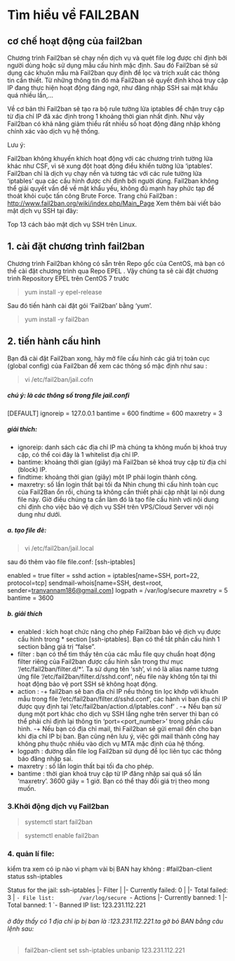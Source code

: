 # Tìm hiểu về FAIL2BAN
## cơ chế hoạt động của fail2ban
Chương trình Fail2ban sẽ chạy nền dịch vụ và quét file log được chỉ định bởi người dùng hoặc sử dụng mẫu cấu hình mặc định. Sau đó Fail2ban sẽ sử dụng các khuôn mẫu mà Fail2ban quy định để lọc và trích xuất các thông tin cần thiết. Từ những thông tin đó mà Fail2ban sẽ quyết định khoá truy cập IP đang thực hiện hoạt động đáng ngờ, như đăng nhập SSH sai mật khẩu quá nhiều lần,…

Về cơ bản thì Fail2ban sẽ tạo ra bộ rule tường lửa iptables để chặn truy cập từ địa chỉ IP đã xác định trong 1 khoảng thời gian nhất định. Như vậy Fail2ban có khả năng giảm thiểu rất nhiều số hoạt động đăng nhập không chính xác vào dịch vụ hệ thống.

Lưu ý:

Fail2ban không khuyến khích hoạt động với các chương trình tường lửa khác như CSF, vì sẽ xung đột hoạt động điều khiển tường lửa ‘iptables’.
Fail2ban chỉ là dịch vụ chạy nền và tương tác với các rule tường lửa ‘iptables’ qua các cấu hình được chỉ định bởi người dùng.
Fail2ban không thể giải quyết vấn đề về mật khẩu yếu, không đủ mạnh hay phức tạp để thoát khỏi cuộc tấn công Brute Force.
Trang chủ Fail2ban : http://www.fail2ban.org/wiki/index.php/Main_Page
Xem thêm bài viết bảo mật dịch vụ SSH tại đây:

Top 13 cách bảo mật dịch vụ SSH trên Linux.
## 1. cài đặt chương trình fail2ban
Chương trình Fail2ban không có sẵn trên Repo gốc của CentOS, mà bạn có thể cài đặt chương trình qua Repo EPEL . Vậy chúng ta sẽ cài đặt chương trình Repository EPEL trên CentOS 7 trước
> yum install -y epel-release

Sau đó tiến hành cài đặt gói ‘Fail2ban’ bằng ‘yum’.
>yum install -y fail2ban
## 2. tiến hành cấu hình 
Bạn đã cài đặt Fail2ban xong, hãy mở file cấu hình các giá trị toàn cục (global config) của Fail2ban để xem các thông số mặc định như sau :
> vi /etc/fail2ban/jail.cofn
##### chú ý:   là các thông số trong file jail.confi
[DEFAULT]
ignoreip = 127.0.0.1
bantime = 600
findtime = 600
 maxretry = 3
 ##### giải thích:
  * ignoreip: danh sách các địa chỉ IP mà chúng ta không muốn bị khoá truy cập, có thể coi đây là 1 whitelist địa chỉ IP.
 * bantime: khoảng thời gian (giây) mà Fail2ban sẽ khoá truy cập từ địa chỉ (block) IP.
 * findtime: khoảng thời gian (giây) một IP phải login thành công.
 * maxretry: số lần login thất bại tối đa
 Nhìn chung thì cấu hình toàn cục của Fail2Ban ổn rồi, chúng ta không cần thiết phải cập nhật lại nội dung file này. Giờ điều chúng ta cần làm đó là tạo file cấu hình với nội dung chỉ định cho việc bảo vệ dịch vụ SSH trên VPS/Cloud Server với nội dung như dưới.
 ##### a. tạo file đè:
 > vi /etc/fail2ban/jail.local
 
 sau đó thêm vào file file.conf:
 [ssh-iptables]

enabled  = true
filter   = sshd
action   = iptables[name=SSH, port=22, protocol=tcp]
           sendmail-whois[name=SSH, dest=root, sender=tranvannam186@gmail.com]
logpath  = /var/log/secure
maxretry = 5
bantime  = 3600
##### b. giải thích
* enabled : kích hoạt chức năng cho phép Fail2ban bảo vệ dịch vụ được cấu hình trong * section [ssh-iptables]. Bạn có thể tắt phần cấu hình 1 section bằng giá trị “false”.
 * filter : bạn có thể tìm thấy tên của các mẫu file quy chuẩn hoạt động filter riêng của Fail2ban được cấu hình sẵn trong thư mục ‘/etc/fail2ban/filter.d/*‘. Ta sử dụng tên ‘ssh’, vì nó là alias name tương ứng file ‘/etc/fail2ban/filter.d/sshd.conf‘, nếu file này không tồn tại thì hoạt động bảo vệ port SSH sẽ không hoạt động.
 * action :
-+ fail2ban sẽ ban địa chỉ IP nếu thông tin lọc khớp với khuôn mẫu trong file ‘/etc/fail2ban/filter.d/sshd.conf‘, các hành vi ban địa chỉ IP được quy định tại ‘/etc/fail2ban/action.d/iptables.conf‘ .
-+ Nếu bạn sử dụng một port khác cho dịch vụ SSH lắng nghe trên server thì bạn có thể phải chỉ định lại thông tin ‘port=<port_number>’ trong phần cấu hình.
-+ Nếu bạn có địa chỉ mail, thì Fail2ban sẽ gửi email đến cho bạn khi địa chỉ IP bị ban. Bạn cũng nên lưu ý, việc gởi mail thành công hay không phụ thuộc nhiều vào dịch vụ MTA mặc định của hệ thống.
* logpath : đường dẫn file log Fail2ban sử dụng để lọc liên tục các thông báo đăng nhập sai.
* maxretry : số lần login thất bại tối đa cho phép.
* bantime : thời gian khoá truy cập từ IP đăng nhập sai quá số lần ‘maxretry’. 3600 giây = 1 giờ. Bạn có thể thay đổi giá trị theo mong muốn. 
### 3.Khởi động dịch vụ Fail2ban
> systemctl start fail2ban

> systemctl enable fail2ban
### 4. quản lí file:
kiểm tra xem có ip nào vi phạm vài bị BAN hay không :
#fail2ban-client status ssh-iptables

Status for the jail: ssh-iptables
|- Filter
|  |- Currently failed: 0
|  |- Total failed:     3
|  `- File list:        /var/log/secure
`- Actions
   |- Currently banned: 1
   |- Total banned:     1
   `- Banned IP list:   123.231.112.221
  ###### ở đây thấy có 1 địa chỉ ip bị ban là :123.231.112.221.ta gỡ bỏ BAN bằng câu lệnh sau:
   > fail2ban-client set ssh-iptables unbanip 123.231.112.221





